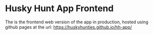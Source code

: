 # Husky Hunt App Frontend
The is the frontend web version of the app in production, hosted using github pages at the url: https://huskyhunties.github.io/hh-app/
